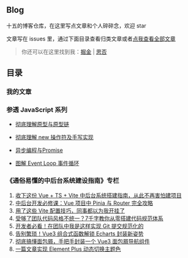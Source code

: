 ## Blog
十五的博客仓库，在这里写点文章和个人碎碎念，欢迎 star

文章写在 issues 里，通过下面目录查看归类文章或者[点我查看全部文章](https://github.com/bryqiu/Blog/issues)

>你还可以在这里找到我：[掘金](https://juejin.cn/user/343495027727229/posts) | [思否](https://segmentfault.com/u/Qfifteen)

## 目录

### 我的文章

### 参透 JavaScript 系列
- [彻底理解原型与原型链](https://github.com/bryqiu/Blog/issues/13)
- [彻底理解 new 操作符及手写实现](https://github.com/bryqiu/Blog/issues/14)

- [异步编程与Promise](https://github.com/bryqiu/Blog/issues/9)
- [图解 Event Loop 事件循环](https://github.com/bryqiu/Blog/issues/10)

### 《通俗易懂的中后台系统建设指南》专栏
1. [收下这份 Vue + TS + Vite 中后台系统搭建指南，从此不再害怕建项目](https://github.com/bryqiu/Blog/issues/1)
2. [中后台开发必修课：Vue 项目中 Pinia 与 Router 完全攻略](https://github.com/bryqiu/Blog/issues/2)
3. [用了这些 Vite 配置技巧，同事都以为我开挂了](https://github.com/bryqiu/Blog/issues/3)
4. [受够了团队代码风格不统一？7千字教你从零搭建代码规范体系](https://github.com/bryqiu/Blog/issues/4)
5. [开发者必看！在团队中我是这样实现 Git 提交规范化的](https://github.com/bryqiu/Blog/issues/5)
6. [告别繁琐！Vue3 组合式函数解锁 Echarts 封装新姿势](https://github.com/bryqiu/Blog/issues/6)
7. [彻底搞懂面包屑，手把手封装一个 Vue3 面包屑导航组件](https://github.com/bryqiu/Blog/issues/7)
8. [一篇文章实现 Element Plus 动态切换主题色](https://github.com/bryqiu/Blog/issues/12)
